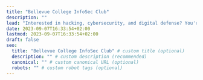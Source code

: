 ```yaml
---
title: "Bellevue College InfoSec Club"
description: ""
lead: "Interested in hacking, cybersecurity, and digital defense? You're in the right place!"
date: 2023-09-07T16:33:54+02:00
lastmod: 2023-09-07T16:33:54+02:00
draft: false
seo:
  title: "Bellevue College InfoSec Club" # custom title (optional)
  description: "" # custom description (recommended)
  canonical: "" # custom canonical URL (optional)
  robots: "" # custom robot tags (optional)
---
```

